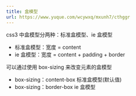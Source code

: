 ```yaml
---
title: 盒模型
url: https://www.yuque.com/wcywxq/mxunh7/cthggr
---
```


css3 中盒模型分两种：标准盒模型、ie 盒模型

- 标准盒模型：宽度 = content
- ie 盒模型：宽度 = content + padding + border

可以通过使用 box-sizing 来改变元素的盒模型

- box-sizing：content-box 标准盒模型(默认值)
- box-sizing：border-box ie 盒模型
